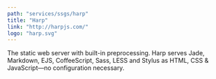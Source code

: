 ```yaml
---
path: "services/ssgs/harp"
title: "Harp"
link: "http://harpjs.com/"
logo: "harp.svg"
---
```


The static web server with built-in preprocessing. Harp serves Jade, Markdown, EJS, CoffeeScript, Sass, LESS and Stylus as HTML, CSS & JavaScript—no configuration necessary.
